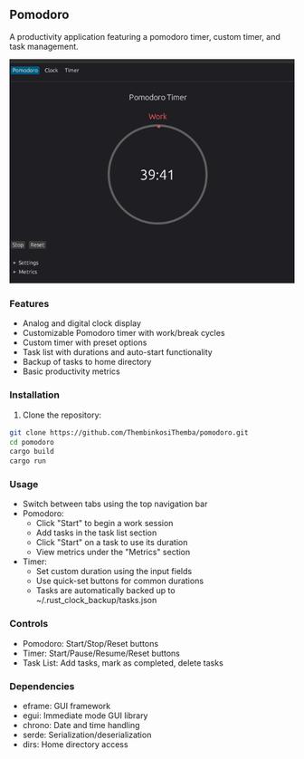 ## Pomodoro

A productivity application featuring a pomodoro timer, custom timer, and task management.

<p align="start">
    <img src="./image.png" alt="glow" />
</p>

### Features

- Analog and digital clock display
- Customizable Pomodoro timer with work/break cycles
- Custom timer with preset options
- Task list with durations and auto-start functionality
- Backup of tasks to home directory
- Basic productivity metrics

### Installation

1. Clone the repository:

```bash
git clone https://github.com/ThembinkosiThemba/pomodoro.git
cd pomodoro
cargo build
cargo run
```

### Usage

- Switch between tabs using the top navigation bar
- Pomodoro:
  - Click "Start" to begin a work session
  - Add tasks in the task list section
  - Click "Start" on a task to use its duration
  - View metrics under the "Metrics" section
- Timer:
  - Set custom duration using the input fields
  - Use quick-set buttons for common durations
  - Tasks are automatically backed up to ~/.rust_clock_backup/tasks.json

### Controls

- Pomodoro: Start/Stop/Reset buttons
- Timer: Start/Pause/Resume/Reset buttons
- Task List: Add tasks, mark as completed, delete tasks

### Dependencies

- eframe: GUI framework
- egui: Immediate mode GUI library
- chrono: Date and time handling
- serde: Serialization/deserialization
- dirs: Home directory access
